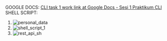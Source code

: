 GOOGLE DOCS: [CLI task 1 work link at Google Docs - Sesi 1 Praktikum CLI](https://docs.google.com/document/d/1SkIqgWo6PniPmP020IK1FX9yFvnmHOzYfiqS3q0wpE4/edit?usp=sharing)
SHELL SCRIPT:
1. ![personal_data](https://github.com/AhmadIkhsanMaulana/praktikum-cli/assets/65138368/7028c3f3-2b67-402b-8d49-4dce868464f6)
2. ![shell_script_1](https://github.com/AhmadIkhsanMaulana/praktikum-cli/assets/65138368/f3a58f27-3485-48b2-aa96-8d05c7843b5c)
3. ![rest_api_sh](https://github.com/AhmadIkhsanMaulana/praktikum-cli/assets/65138368/89d3944e-8f8b-467d-8b69-e443078b3392)


